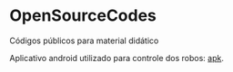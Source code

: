 # OpenSourceCodes
Códigos públicos para material didático



Aplicativo android utilizado para controle dos robos: [apk](https://github.com/WickedBotz/BrinquedoIOT_Free-A/raw/master/Apk/CAB-Controle%20Arduino%20Bluetooth_Free.apk).
